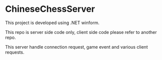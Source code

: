 # ChineseChessServer
<p>This project is developed using .NET winform.</p>

<p>This repo is server side code only, client side code please refer to another repo.</p>

<p>This server handle connection request, game event and various client requests.</p>
